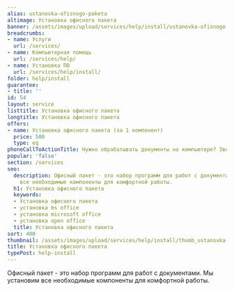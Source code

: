 ```yaml
---
alias: ustanovka-ofisnogo-paketa
altimage: Установка офисного пакета
banner: /assets/images/upload/services/help/install/ustanovka-ofisnogo-paketa.jpg
breadcrumbs:
- name: Услуги
  url: /services/
- name: Компьютерная помощь
  url: /services/help/
- name: Установка ПО
  url: /services/help/install/
folder: help/install
guarantee:
- title: ''
id: 54
layout: service
listtitle: Установка офисного пакета
longtitle: Установка офисного пакета
offers:
- name: Установка офисного пакета (за 1 компонент)
  price: 500
  type: eq
phoneCallToActionTitle: Нужно обрабатывать документы на компьютере? Звоните!
popular: 'false'
section: /services
seo:
  description: Офисный пакет - это набор программ для работ с документами. Мы установим
    все необходимые компоненты для комфортной работы.
  h1: Установка офисного пакета
  keywords:
  - Установка офисного пакета
  - установка ms office
  - установка microsoft office
  - установка open office
  title: Установка офисного пакета
sort: 400
thumbnail: /assets/images/upload/services/help/install/thumb_ustanovka-ofisnogo-paketa.jpg
title: Установка офисного пакета
typePost: help-install
---
```

Офисный пакет - это набор программ для работ с документами. Мы установим все необходимые компоненты для комфортной работы.